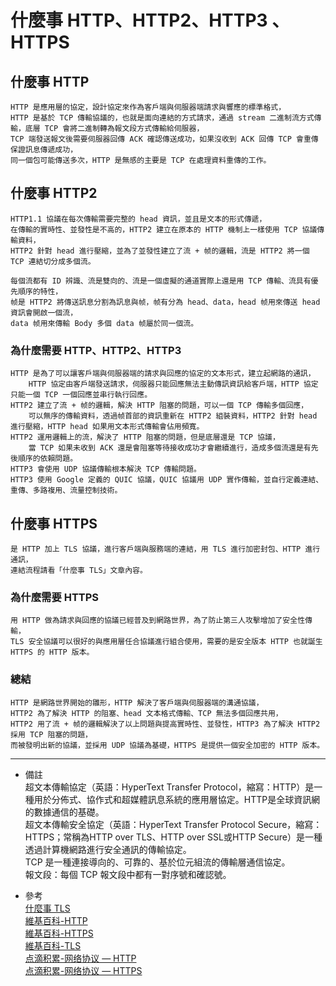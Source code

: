 # 什麼事 HTTP、HTTP2、HTTP3 、HTTPS

## 什麼事 HTTP
    HTTP 是應用層的協定，設計協定來作為客戶端與伺服器端請求與響應的標準格式，
    HTTP 是基於 TCP 傳輸協議的，也就是面向連結的方式請求，通過 stream 二進制流方式傳輸，底層 TCP 會將二進制轉為報文段方式傳輸給伺服器，
    TCP 端發送報文後需要伺服器回傳 ACK 確認傳送成功，如果沒收到 ACK 回傳 TCP 會重傳保證訊息傳遞成功，
    同一個包可能傳送多次，HTTP 是無感的主要是 TCP 在處理資料重傳的工作。

## 什麼事 HTTP2
    HTTP1.1 協議在每次傳輸需要完整的 head 資訊，並且是文本的形式傳遞，
    在傳輸的實時性、並發性是不高的，HTTP2 建立在原本的 HTTP 機制上一樣使用 TCP 協議傳輸資料，
    HTTP2 針對 head 進行壓縮，並為了並發性建立了流 + 帧的邏輯，流是 HTTP2 將一個 TCP 連結切分成多個流。
    
    每個流都有 ID 辨識、流是雙向的、流是一個虛擬的通道實際上還是用 TCP 傳輸、流具有優先順序的特性，
    帧是 HTTP2 將傳送訊息分割為訊息與帧，帧有分為 head、data，head 帧用來傳送 head 資訊會開啟一個流，
    data 帧用來傳輸 Body 多個 data 帧屬於同一個流。

### 為什麼需要 HTTP、HTTP2、HTTP3
    HTTP 是為了可以讓客戶端與伺服器端的請求與回應的協定的文本形式，建立起網路的通訊，
        HTTP 協定由客戶端發送請求，伺服器只能回應無法主動傳訊資訊給客戶端，HTTP 協定只能一個 TCP 一個回應並串行執行回應。
    HTTP2 建立了流 + 帧的邏輯，解決 HTTP 阻塞的問題，可以一個 TCP 傳輸多個回應，
        可以無序的傳輸資料，透過帧首部的資訊重新在 HTTP2 組裝資料，HTTP2 針對 head 進行壓縮，HTTP head 如果用文本形式傳輸會佔用頻寬。
    HTTP2 運用邏輯上的流，解決了 HTTP 阻塞的問題，但是底層還是 TCP 協議，
        當 TCP 如果未收到 ACK 還是會阻塞等待接收成功才會繼續進行，造成多個流還是有先後順序的依賴問題。
    HTTP3 會使用 UDP 協議傳輸根本解決 TCP 傳輸問題。
    HTTP3 使用 Google 定義的 QUIC 協議，QUIC 協議用 UDP 實作傳輸，並自行定義連結、重傳、多路複用、流量控制技術。

## 什麼事 HTTPS
    是 HTTP 加上 TLS 協議，進行客戶端與服務端的連結，用 TLS 進行加密封包、HTTP 進行通訊，
    連結流程請看「什麼事 TLS」文章內容。

### 為什麼需要 HTTPS
    用 HTTP 做為請求與回應的協議已經普及到網路世界，為了防止第三人攻擊增加了安全性傳輸，
    TLS 安全協議可以很好的與應用層任合協議進行組合使用，需要的是安全版本 HTTP 也就誕生 HTTPS 的 HTTP 版本。

### 總結
    HTTP 是網路世界開始的雛形，HTTP 解決了客戶端與伺服器端的溝通協議，
    HTTP2 為了解決 HTTP 的阻塞、head 文本格式傳輸、TCP 無法多個回應共用，
    HTTP2 用了流 + 帧的邏輯解決了以上問題與提高實時性、並發性，HTTP3 為了解決 HTTP2 採用 TCP 阻塞的問題，
    而被發明出新的協議，並採用 UDP 協議為基礎，HTTPS 是提供一個安全加密的 HTTP 版本。

---
- 備註
    <br/>
    超文本傳輸協定（英語：HyperText Transfer Protocol，縮寫：HTTP）是一種用於分佈式、協作式和超媒體訊息系統的應用層協定。HTTP是全球資訊網的數據通信的基礎。
    <br/>
    超文本傳輸安全協定（英語：HyperText Transfer Protocol Secure，縮寫：HTTPS；常稱為HTTP over TLS、HTTP over SSL或HTTP Secure）是一種透過計算機網路進行安全通訊的傳輸協定。
    <br/>
    TCP 是一種連接導向的、可靠的、基於位元組流的傳輸層通信協定。
    <br/>
    報文段：每個 TCP 報文段中都有一對序號和確認號。

- 參考
    <br/>
    [什麼事 TLS](什麼事%20TLS.md)
    <br/>
    [維基百科-HTTP](https://zh.wikipedia.org/wiki/%E8%B6%85%E6%96%87%E6%9C%AC%E4%BC%A0%E8%BE%93%E5%8D%8F%E8%AE%AE)
    <br/>
    [維基百科-HTTPS](https://zh.wikipedia.org/wiki/%E8%B6%85%E6%96%87%E6%9C%AC%E4%BC%A0%E8%BE%93%E5%AE%89%E5%85%A8%E5%8D%8F%E8%AE%AE)
    <br/>
    [維基百科-TLS](https://zh.wikipedia.org/wiki/%E4%BC%A0%E8%BE%93%E6%8E%A7%E5%88%B6%E5%8D%8F%E8%AE%AE)
    <br/>
    [点滴积累-网络协议 — HTTP](http://zhongmingmao.me/2019/07/26/network-protocol-http/)
    <br/>
    [点滴积累-网络协议 — HTTPS](http://zhongmingmao.me/2019/08/05/network-protocol-https/)
    